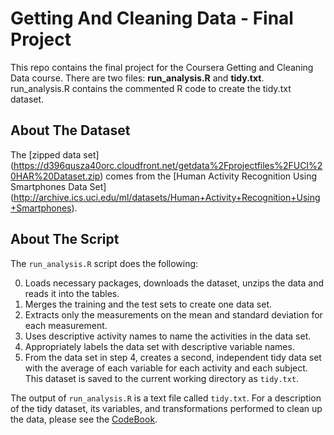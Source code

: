 # Getting And Cleaning Data - Final Project
This repo contains the final project for the Coursera Getting and Cleaning Data course. There are two files: **run_analysis.R** and **tidy.txt**. run_analysis.R contains the commented R code to create the tidy.txt dataset.

## About The Dataset
The [zipped data set] (https://d396qusza40orc.cloudfront.net/getdata%2Fprojectfiles%2FUCI%20HAR%20Dataset.zip) comes from the [Human Activity Recognition Using Smartphones Data Set] (http://archive.ics.uci.edu/ml/datasets/Human+Activity+Recognition+Using+Smartphones).

## About The Script
The `run_analysis.R` script does the following:

0. Loads necessary packages, downloads the dataset, unzips the data and reads it into the tables. 
1. Merges the training and the test sets to create one data set.
2. Extracts only the measurements on the mean and standard deviation for each measurement.
3. Uses descriptive activity names to name the activities in the data set.
4. Appropriately labels the data set with descriptive variable names.
5. From the data set in step 4, creates a second, independent tidy data set with the average of each variable for each activity and each subject. This dataset is saved to the current working directory as `tidy.txt`.

The output of `run_analysis.R` is a text file called `tidy.txt`. For a description of the tidy dataset, its variables, and transformations performed to clean up the data, please see the [CodeBook](https://raw.githubusercontent.com/caseyemerson/gettingAndCleaningData/master/codebook.md).
